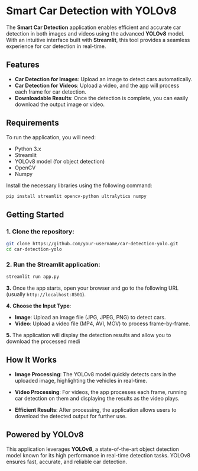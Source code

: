 # Smart Car Detection with YOLOv8

The **Smart Car Detection** application enables efficient and accurate car detection in both images and videos using the advanced **YOLOv8** model. With an intuitive interface built with **Streamlit**, this tool provides a seamless experience for car detection in real-time.

## Features
- **Car Detection for Images**: Upload an image to detect cars automatically.
- **Car Detection for Videos**: Upload a video, and the app will process each frame for car detection.
- **Downloadable Results**: Once the detection is complete, you can easily download the output image or video.

## Requirements
To run the application, you will need:
- Python 3.x
- Streamlit
- YOLOv8 model (for object detection)
- OpenCV
- Numpy

Install the necessary libraries using the following command:
```bash
pip install streamlit opencv-python ultralytics numpy
```

## Getting Started
### 1. Clone the repository:
```bash
git clone https://github.com/your-username/car-detection-yolo.git
cd car-detection-yolo
```

### 2. Run the Streamlit application:
```bash
streamlit run app.py
```
**3.** Once the app starts, open your browser and go to the following URL (usually `http://localhost:8501`).

**4.** **Choose the Input Type**:
- **Image**: Upload an image file (JPG, JPEG, PNG) to detect cars.
- **Video**: Upload a video file (MP4, AVI, MOV) to process frame-by-frame.

**5.** The application will display the detection results and allow you to download the processed medi

## How It Works

- **Image Processing**: The YOLOv8 model quickly detects cars in the uploaded image, highlighting the vehicles in real-time.
  
- **Video Processing**: For videos, the app processes each frame, running car detection on them and displaying the results as the video plays.
  
- **Efficient Results**: After processing, the application allows users to download the detected output for further use.

## Powered by YOLOv8

This application leverages **YOLOv8**, a state-of-the-art object detection model known for its high performance in real-time detection tasks. YOLOv8 ensures fast, accurate, and reliable car detection.

